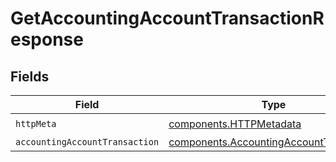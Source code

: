 # GetAccountingAccountTransactionResponse


## Fields

| Field                                                                                              | Type                                                                                               | Required                                                                                           | Description                                                                                        |
| -------------------------------------------------------------------------------------------------- | -------------------------------------------------------------------------------------------------- | -------------------------------------------------------------------------------------------------- | -------------------------------------------------------------------------------------------------- |
| `httpMeta`                                                                                         | [components.HTTPMetadata](../../models/components/httpmetadata.md)                                 | :heavy_check_mark:                                                                                 | N/A                                                                                                |
| `accountingAccountTransaction`                                                                     | [components.AccountingAccountTransaction](../../models/components/accountingaccounttransaction.md) | :heavy_minus_sign:                                                                                 | Success                                                                                            |